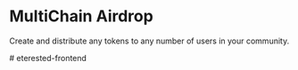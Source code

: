# MultiChain Airdrop

Create and distribute any tokens to any number of users in your community.

#   e t e r e s t e d - f r o n t e n d  
 